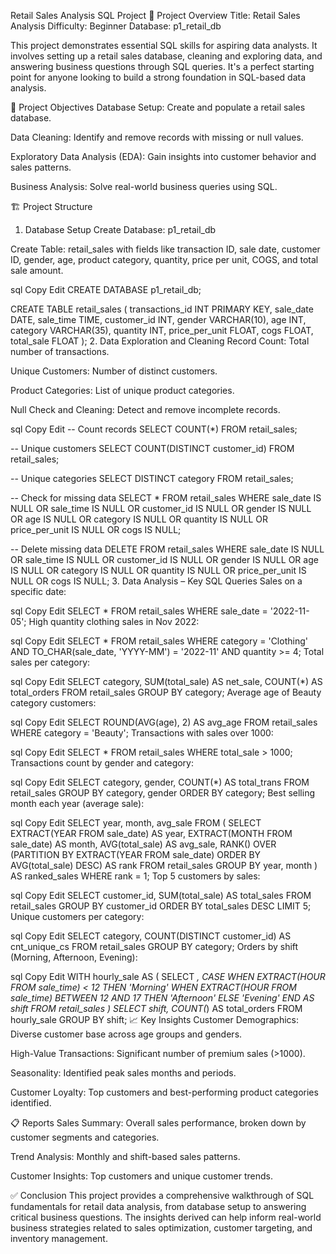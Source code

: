 Retail Sales Analysis SQL Project
📌 Project Overview
Title: Retail Sales Analysis
Difficulty: Beginner
Database: p1_retail_db

This project demonstrates essential SQL skills for aspiring data analysts. It involves setting up a retail sales database, cleaning and exploring data, and answering business questions through SQL queries. It's a perfect starting point for anyone looking to build a strong foundation in SQL-based data analysis.

🎯 Project Objectives
Database Setup: Create and populate a retail sales database.

Data Cleaning: Identify and remove records with missing or null values.

Exploratory Data Analysis (EDA): Gain insights into customer behavior and sales patterns.

Business Analysis: Solve real-world business queries using SQL.

🏗️ Project Structure
1. Database Setup
Create Database: p1_retail_db

Create Table: retail_sales with fields like transaction ID, sale date, customer ID, gender, age, product category, quantity, price per unit, COGS, and total sale amount.

sql
Copy
Edit
CREATE DATABASE p1_retail_db;

CREATE TABLE retail_sales (
    transactions_id INT PRIMARY KEY,
    sale_date DATE,
    sale_time TIME,
    customer_id INT,
    gender VARCHAR(10),
    age INT,
    category VARCHAR(35),
    quantity INT,
    price_per_unit FLOAT,
    cogs FLOAT,
    total_sale FLOAT
);
2. Data Exploration and Cleaning
Record Count: Total number of transactions.

Unique Customers: Number of distinct customers.

Product Categories: List of unique product categories.

Null Check and Cleaning: Detect and remove incomplete records.

sql
Copy
Edit
-- Count records
SELECT COUNT(*) FROM retail_sales;

-- Unique customers
SELECT COUNT(DISTINCT customer_id) FROM retail_sales;

-- Unique categories
SELECT DISTINCT category FROM retail_sales;

-- Check for missing data
SELECT * FROM retail_sales
WHERE sale_date IS NULL OR sale_time IS NULL OR customer_id IS NULL OR 
      gender IS NULL OR age IS NULL OR category IS NULL OR 
      quantity IS NULL OR price_per_unit IS NULL OR cogs IS NULL;

-- Delete missing data
DELETE FROM retail_sales
WHERE sale_date IS NULL OR sale_time IS NULL OR customer_id IS NULL OR 
      gender IS NULL OR age IS NULL OR category IS NULL OR 
      quantity IS NULL OR price_per_unit IS NULL OR cogs IS NULL;
3. Data Analysis – Key SQL Queries
Sales on a specific date:

sql
Copy
Edit
SELECT * FROM retail_sales
WHERE sale_date = '2022-11-05';
High quantity clothing sales in Nov 2022:

sql
Copy
Edit
SELECT * FROM retail_sales
WHERE category = 'Clothing'
  AND TO_CHAR(sale_date, 'YYYY-MM') = '2022-11'
  AND quantity >= 4;
Total sales per category:

sql
Copy
Edit
SELECT category, SUM(total_sale) AS net_sale, COUNT(*) AS total_orders
FROM retail_sales
GROUP BY category;
Average age of Beauty category customers:

sql
Copy
Edit
SELECT ROUND(AVG(age), 2) AS avg_age
FROM retail_sales
WHERE category = 'Beauty';
Transactions with sales over 1000:

sql
Copy
Edit
SELECT * FROM retail_sales
WHERE total_sale > 1000;
Transactions count by gender and category:

sql
Copy
Edit
SELECT category, gender, COUNT(*) AS total_trans
FROM retail_sales
GROUP BY category, gender
ORDER BY category;
Best selling month each year (average sale):

sql
Copy
Edit
SELECT year, month, avg_sale
FROM (
    SELECT 
        EXTRACT(YEAR FROM sale_date) AS year,
        EXTRACT(MONTH FROM sale_date) AS month,
        AVG(total_sale) AS avg_sale,
        RANK() OVER (PARTITION BY EXTRACT(YEAR FROM sale_date) ORDER BY AVG(total_sale) DESC) AS rank
    FROM retail_sales
    GROUP BY year, month
) AS ranked_sales
WHERE rank = 1;
Top 5 customers by sales:

sql
Copy
Edit
SELECT customer_id, SUM(total_sale) AS total_sales
FROM retail_sales
GROUP BY customer_id
ORDER BY total_sales DESC
LIMIT 5;
Unique customers per category:

sql
Copy
Edit
SELECT category, COUNT(DISTINCT customer_id) AS cnt_unique_cs
FROM retail_sales
GROUP BY category;
Orders by shift (Morning, Afternoon, Evening):

sql
Copy
Edit
WITH hourly_sale AS (
    SELECT *,
           CASE
               WHEN EXTRACT(HOUR FROM sale_time) < 12 THEN 'Morning'
               WHEN EXTRACT(HOUR FROM sale_time) BETWEEN 12 AND 17 THEN 'Afternoon'
               ELSE 'Evening'
           END AS shift
    FROM retail_sales
)
SELECT shift, COUNT(*) AS total_orders
FROM hourly_sale
GROUP BY shift;
📈 Key Insights
Customer Demographics: Diverse customer base across age groups and genders.

High-Value Transactions: Significant number of premium sales (>1000).

Seasonality: Identified peak sales months and periods.

Customer Loyalty: Top customers and best-performing product categories identified.

📋 Reports
Sales Summary: Overall sales performance, broken down by customer segments and categories.

Trend Analysis: Monthly and shift-based sales patterns.

Customer Insights: Top customers and unique customer trends.

✅ Conclusion
This project provides a comprehensive walkthrough of SQL fundamentals for retail data analysis, from database setup to answering critical business questions. The insights derived can help inform real-world business strategies related to sales optimization, customer targeting, and inventory management.

